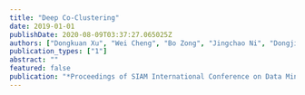 ```yaml
---
title: "Deep Co-Clustering"
date: 2019-01-01
publishDate: 2020-08-09T03:37:27.065025Z
authors: ["Dongkuan Xu", "Wei Cheng", "Bo Zong", "Jingchao Ni", "Dongjin Song", "Wenchao Yu", "Yuncong Chen", "Xiang Zhang", "Haifeng Chen"]
publication_types: ["1"]
abstract: ""
featured: false
publication: "*Proceedings of SIAM International Conference on Data Mining (SDM)*"
---
```


